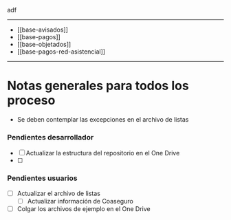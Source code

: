 adf

---
- [[base-avisados]]
- [[base-pagos]]
- [[base-objetados]]
- [[base-pagos-red-asistencial]]
---
# Notas generales para todos los proceso

- Se deben contemplar las excepciones en el archivo de listas

### Pendientes desarrollador

- [ ] Actualizar la estructura del repositorio en el One Drive
- [ ] 

### Pendientes usuarios

- [ ] Actualizar el archivo de listas
	- [ ] Actualizar información de Coaseguro
- [ ] Colgar los archivos de ejemplo en el One Drive